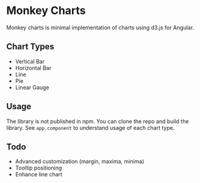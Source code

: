 # Monkey Charts

Monkey charts is minimal implementation of charts using d3.js for Angular. 

## Chart Types

- Vertical Bar
- Horizontal Bar
- Line
- Pie
- Linear Gauge

## Usage

The library is not published in npm. You can clone the repo and build the library. See `app.component` to understand usage of each chart type.

## Todo

- Advanced customization (margin, maxima, minima)
- Tooltip positioning
- Enhance line chart